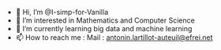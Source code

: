 - 👋 Hi, I’m @I-simp-for-Vanilla
- 👀 I’m interested in Mathematics and Computer Science
- 🌱 I’m currently learning big data and machine learning
- 📫 How to reach me :
        Mail : antonin.lartillot-auteuil@efrei.net

<!---
I-simp-for-Vanilla/I-simp-for-Vanilla is a ✨ special ✨ repository because its `README.md` (this file) appears on your GitHub profile.
You can click the Preview link to take a look at your changes.
--->
